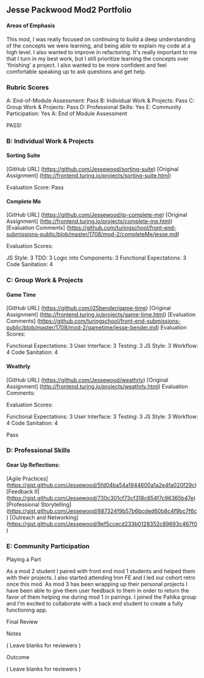 ## Jesse Packwood Mod2 Portfolio
#### Areas of Emphasis

This mod, I was really focused on continuing to build a deep understanding of the concepts we were learning, and being able to explain my code at a high level. I also wanted to improve in refactoring. It's really important to me that I turn in my best work, but I still prioritize learning the concepts over 'finishing' a project. I also wanted to be more confident and feel comfortable speaking up to ask questions and get help.

### Rubric Scores

A: End-of-Module Assessment: Pass
B: Individual Work & Projects: Pass
C: Group Work & Projects: Pass
D: Professional Skills: Yes
E: Community Participation: Yes
A: End of Module Assessment

PASS!

### B: Individual Work & Projects

#### Sorting Suite

[GitHub URL] (https://github.com/Jessewood/sorting-suite)
[Original Assignment] (http://frontend.turing.io/projects/sorting-suite.html)

Evaluation Score: Pass

#### Complete Me

[GitHub URL] (https://github.com/Jessewood/jp-complete-me)
[Original Assignment] (http://frontend.turing.io/projects/complete-me.html)
[Evaluation Comments] (https://github.com/turingschool/front-end-submissions-public/blob/master/1708/mod-2/completeMe/jesse.md)

Evaluation Scores:

JS Style: 3
TDD: 3
Logic into Components: 3
Functional Expectations: 3
Code Sanitation: 4

### C: Group Work & Projects

#### Game Time

[GitHub URL] (https://github.com/j25bender/game-time)
[Original Assignment] (http://frontend.turing.io/projects/game-time.html)
[Evaluation Comments] (https://github.com/turingschool/front-end-submissions-public/blob/master/1708/mod-2/gametime/jesse-bender.md)
Evaluation Scores:

Functional Expectations: 3
User Interface: 3
Testing: 3
JS Style: 3
Workflow: 4
Code Sanitation: 4

#### Weathrly

[GitHub URL] (https://github.com/Jessewood/weathrly)
[Original Assignment] (http://frontend.turing.io/projects/weathrly.html)
Evaluation Comments:

Evaluation Scores:

Functional Expectations: 3
User Interface: 3
Testing: 3
JS Style: 3
Workflow: 4
Code Sanitation: 4

Pass
### D: Professional Skills

#### Gear Up Reflections:

[Agile Practices] (https://gist.github.com/Jessewood/5fd04ba54a1944600a1a2e4fa020f29c)
[Feedback II] (https://gist.github.com/Jessewood/730c301cf73cf318c654f7c96365b47e)
[Professional Storytelling] (https://gist.github.com/Jessewood/887324f9b57b6bcded60b8c4f9bc7f6c)
[Outreach and Networking] (https://gist.github.com/Jessewood/9ef5ccecd233b0128352c89693c467f0)

### E: Community Participation

Playing a Part

As a mod 2 student I paired with front end mod 1 students and helped them with their projects. I also started attending Iron FE and I led our cohort retro once this mod. As mod 3 has been wrapping up their personal projects I have been able to give them user feedback to them in order to return the favor of them helping me during mod 1 in pairings. I joined the Pahlka group and I'm excited to collaborate with a back end student to create a fully functioning app.

Final Review

Notes

( Leave blanks for reviewers )

Outcome

( Leave blanks for reviewers )

